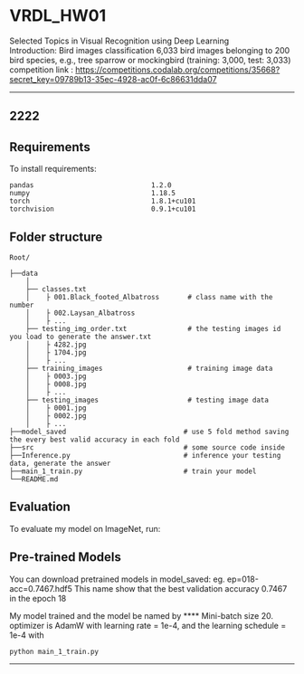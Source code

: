 # VRDL_HW01
Selected Topics in Visual Recognition using Deep Learning  
Introduction: Bird images classification
6,033 bird images belonging to 200 bird species, e.g., tree sparrow or mockingbird (training: 3,000, test: 3,033)
competition link : https://competitions.codalab.org/competitions/35668?secret_key=09789b13-35ec-4928-ac0f-6c86631dda07


---
2222
---


Requirements
---
To install requirements:
```
pandas                             1.2.0
numpy                              1.18.5
torch                              1.8.1+cu101
torchvision                        0.9.1+cu101
```
Folder structure
---
```
Root/
   
├──data
    │
    ├── classes.txt
    │    ├ 001.Black_footed_Albatross       # class name with the number
    │    ├ 002.Laysan_Albatross
    │    ├ ...
    ├── testing_img_order.txt               # the testing images id you load to generate the answer.txt
    │    ├ 4282.jpg
    │    ├ 1704.jpg
    │    ├ ...
    ├── training_images                     # training image data 
    │    ├ 0003.jpg                         
    │    ├ 0008.jpg         
    │    ├ ...
    ├── testing_images                      # testing image data      
    │    ├ 0001.jpg                         
    │    ├ 0002.jpg
    │    ├ ...
├──model_saved                             # use 5 fold method saving the every best valid accuracy in each fold       
├──src                                     # some source code inside 
├──Inference.py                            # inference your testing data, generate the answer
├──main_1_train.py                         # train your model
└──README.md
```

Evaluation
---
To evaluate my model on ImageNet, run:


Pre-trained Models
---
You can download pretrained models in model_saved:
eg. ep=018-acc=0.7467.hdf5
This name show that the best validation accuracy 0.7467 in the epoch 18  

My model trained and the model be named by **** Mini-batch size 20. optimizer is AdamW with learning rate = 1e-4, and the learning schedule = 1e-4 with 

```
python main_1_train.py
```



---


